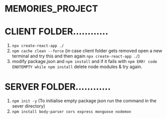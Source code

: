 # MEMORIES_PROJECT

# CLIENT FOLDER............

1. `npx create-react-app ./`
2. `npm cache clean --force` (in case client folder gets removed open a new terminal and try this and then again `npx create-react-app ./`)
3.  modify package.json and `npm install` and if it fails with `npm ERR! code ENOTEMPTY while npm install` delete node modules & try again.

# SERVER FOLDER............

1.  `npm init -y` (To initialise empty package json run the command in the sever directory)
2.  `npm install body-parser cors express mongoose nodemon`
